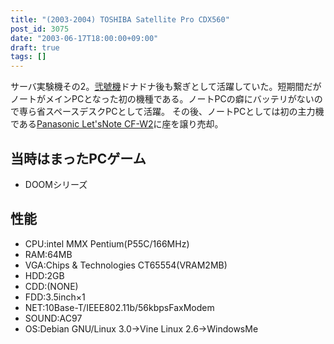 ```yaml
---
title: "(2003-2004) TOSHIBA Satellite Pro CDX560"
post_id: 3075
date: "2003-06-17T18:00:00+09:00"
draft: true
tags: []
---
```



サーバ実験機その2。[弐號機](https://danmaq.com/homebuilt-3)ドナドナ後も繋ぎとして活躍していた。短期間だがノートがメインPCとなった初の機種である。ノートPCの癖にバッテリがないので専ら省スペースデスクPCとして活躍。  その後、ノートPCとしては初の主力機である[Panasonic Let'sNote CF-W2](https://danmaq.com/cf-w2d)に座を譲り売却。
## 当時はまったPCゲーム


  * DOOMシリーズ
## 性能

  * CPU:intel MMX Pentium(P55C/166MHz)
  * RAM:64MB
  * VGA:Chips & Technologies CT65554(VRAM2MB)
  * HDD:2GB
  * CDD:(NONE)
  * FDD:3.5inch×1
  * NET:10Base-T/IEEE802.11b/56kbpsFaxModem
  * SOUND:AC97
  * OS:Debian GNU/Linux 3.0→Vine Linux 2.6→WindowsMe
